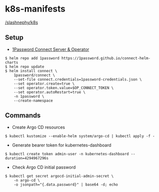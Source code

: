 # k8s-manifests

[/slashnephy/k8s](https://scrapbox.io/slashnephy/k8s)

## Setup

- [1Password Connect Server & Operator](https://github.com/1Password/connect-helm-charts/tree/main/charts/connect)

```console
$ helm repo add 1password https://1password.github.io/connect-helm-charts
$ helm repo update
$ helm install connect \
    1password/connect \
    --set-file connect.credentials=1password-credentials.json \
    --set operator.create=true \
    --set operator.token.value=$OP_CONNECT_TOKEN \
    --set operator.autoRestart=true \
    -n 1password \
    --create-namespace
```

## Commands

- Create Argo CD resources

```console
$ kubectl kustomize --enable-helm system/argo-cd | kubectl apply -f -
```

- Generate bearer token for kubernetes-dashboard

```console
$ kubectl create token admin-user -n kubernetes-dashboard --duration=4294967296s
```

- Check Argo CD initial password

```console
$ kubectl get secret argocd-initial-admin-secret \
    -n argo-cd \
    -o jsonpath="{.data.password}" | base64 -d; echo
```

